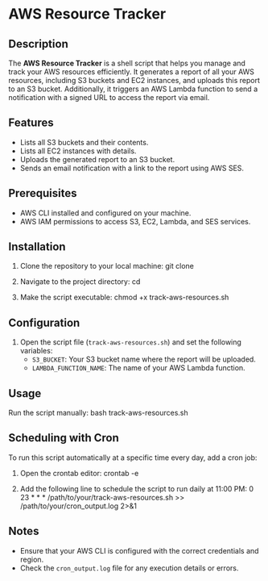 # AWS Resource Tracker

## Description

The **AWS Resource Tracker** is a shell script that helps you manage and track your AWS resources efficiently. It generates a report of all your AWS resources, including S3 buckets and EC2 instances, and uploads this report to an S3 bucket. Additionally, it triggers an AWS Lambda function to send a notification with a signed URL to access the report via email.

## Features

- Lists all S3 buckets and their contents.
- Lists all EC2 instances with details.
- Uploads the generated report to an S3 bucket.
- Sends an email notification with a link to the report using AWS SES.

## Prerequisites

- AWS CLI installed and configured on your machine.
- AWS IAM permissions to access S3, EC2, Lambda, and SES services.

## Installation

1. Clone the repository to your local machine:
   git clone <repository-url>

2. Navigate to the project directory:
   cd <project-directory>

3. Make the script executable:
   chmod +x track-aws-resources.sh

## Configuration

1. Open the script file (`track-aws-resources.sh`) and set the following variables:
   - `S3_BUCKET`: Your S3 bucket name where the report will be uploaded.
   - `LAMBDA_FUNCTION_NAME`: The name of your AWS Lambda function.

## Usage

Run the script manually:
bash track-aws-resources.sh

## Scheduling with Cron

To run this script automatically at a specific time every day, add a cron job:

1. Open the crontab editor:
   crontab -e

2. Add the following line to schedule the script to run daily at 11:00 PM:
   0 23 * * * /path/to/your/track-aws-resources.sh >> /path/to/your/cron_output.log 2>&1

## Notes

- Ensure that your AWS CLI is configured with the correct credentials and region.
- Check the `cron_output.log` file for any execution details or errors.